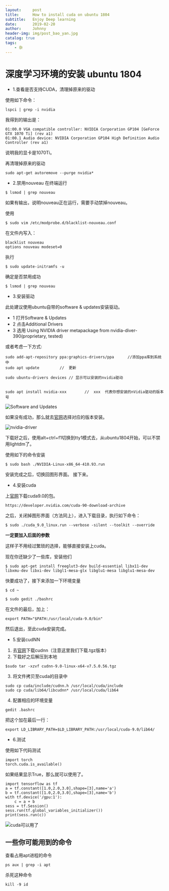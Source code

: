 ```yaml
---
layout:     post
title:      How to install cuda on ubuntu 1804
subtitle:   Enjoy Deep learning
date:       2019-02-20
author:     Johnny
header-img: img/post_bao_yan.jpg
catalog: true
tags:
    - 杂
---
```


# 深度学习环境的安装 ubuntu 1804

- 1.查看是否支持CUDA，清理掉原来的驱动

使用如下命令：
```
lspci | grep -i nvidia
```

我得到的输出是：

```
01:00.0 VGA compatible controller: NVIDIA Corporation GP104 [GeForce GTX 1070 Ti] (rev a1)
01:00.1 Audio device: NVIDIA Corporation GP104 High Definition Audio Controller (rev a1)
```

说明我的显卡是1070Ti。

再清理掉原来的驱动

```
sudo apt-get autoremove --purge nvidia*
```

- 2.禁用nouveau
在终端运行

```
$ lsmod | grep nouveau
```

如果有输出，说明nouveau正在运行，需要手动禁掉nouveau。

使用

```
$ sudo vim /etc/modprobe.d/blacklist-nouveau.conf
```

在文件内写入：

```
blacklist nouveau 
options nouveau modeset=0
```

执行

```
$ sudo update-initramfs -u
```

确定是否禁用成功

```
$ lsmod | grep nouveau
```

- 3.安装驱动

此处建议使用ubuntu自带的software & updates安装驱动。
- 1 打开Software & Updates
- 2 点击Additional Drivers
- 3 选用 Using NVIDIA driver metapackage from nvidia-diver-390(proprietary, tested)

或者考虑一下方式:

```
sudo add-apt-repository ppa:graphics-drivers/ppa      //添加ppa库到系统中
sudo apt update         //  更新
 
sudo ubuntu-drivers devices // 显示可以安装的nvidia驱动
 
 
sudo apt install nvidia-xxx        //  xxx  代表你想安装的nVidia驱动的版本号
```
![Software and Updates](https://github.com/sweetice/sweetice.github.io/blob/master/figures/software%20and%20updates.png)

如果没有成功，那么就去[官网](https://www.nvidia.cn/Download/index.aspx?lang=cn)选择对应的版本安装。

![nvidia-driver](https://github.com/sweetice/sweetice.github.io/blob/master/figures/nvidia-driver.png)

下载好之后，使用alt+ctrl+f1切换到tty1模式去，从ubuntu1804开始，可以不禁用lightdm了。

使用如下的命令安装

```
$ sudo bash ./NVIDIA-Linux-x86_64-410.93.run 

```
安装完成之后，切换回图形界面。
接下来。

- 4.安装cuda

上[官网](https://developer.nvidia.com/cuda-90-download-archive)下载cuda9.0的包。

```
https://developer.nvidia.com/cuda-90-download-archive
```

之后，关闭掉图形界面（方法同上），进入下载目录，执行如下命令：  
```
$ sudo ./cuda_9.0_linux.run --verbose -silent --toolkit --override 
```
**一定要加入后面的参数**  

这样子不用经过繁琐的选择，能够直接安装上cuda。

现在你还缺少了一些库，安装他们

```
$ sudo apt-get install freeglut3-dev build-essential libx11-dev libxmu-dev libxi-dev libgl1-mesa-glx libglu1-mesa libglu1-mesa-dev
```

快要成功了，接下来添加一下环境变量

```
$ cd ~
```

```
$ sudo gedit ./bashrc
```

在文件的最后，加上：

```
export PATH="$PATH:/usr/local/cuda-9.0/bin"
```

然后退出，至此cuda安装完成。

- 5.安装cudNN

1. 去[官网](https://developer.nvidia.com/rdp/cudnn-download)下载cudnn（注意这里我们下载.tgz版本）
2. 下载好之后解压到本地

```
$sudo tar -xzvf cudnn-9.0-linux-x64-v7.5.0.56.tgz 
```

3. 将文件拷贝至cuda的目录中
```
sudo cp cuda/include/cudnn.h /usr/local/cuda/include
sudo cp cuda/lib64/libcudnn* /usr/local/cuda/lib64
```

4. 配置相应的环境变量

```
gedit .bashrc
```
把这个加在最后一行：
```
export LD_LIBRARY_PATH=$LD_LIBRARY_PATH:/usr/local/cuda-9.0/lib64/
```
- 6.测试

使用如下代码测试

```
import torch
torch.cuda.is_available()
```

如果结果显示True，那么就可以使用了。

```
import tensorflow as tf
a = tf.constant([1.0,2.0,3.0],shape=[3],name='a')
b = tf.constant([1.0,2.0,3.0],shape=[3],name='b')
with tf.device('/gpu:1'):
    c = a + b
sess = tf.Session()
sess.run(tf.global_variables_initializer())
print(sess.run(c))
```
![cuda可以用了](https://github.com/sweetice/sweetice.github.io/blob/master/figures/cuda_is_available.png)


## 一些你可能用到的命令

查看占用apt进程的命令
```
ps aux | grep -i apt
```

杀死这种命令
```
kill -9 id
```
